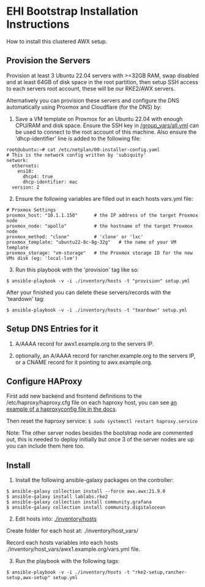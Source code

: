 
# EHI Bootstrap Installation Instructions

How to install this clustered AWX setup.


## Provision the Servers

Provision at least 3 Ubuntu 22.04 servers with >=32GB RAM, swap disabled and at least 64GB of disk space in the root partition, then setup SSH access to each servers root account, these will be our RKE2/AWX servers.

Alternatively you can provision these servers and configure the DNS automatically using Proxmox and Cloudflare (for the DNS) by:
1) Save a VM template on Proxmox for an Ubuntu 22.04 with enough CPU/RAM and disk space. Ensure the SSH key in [/group_vars/all.yml](/group_vars/all.yml) can be used to connect to the root account of this machine. Also ensure the 'dhcp-identifier' line is added to the following file:
```
root@ubuntu:~# cat /etc/netplan/00-installer-config.yaml
# This is the network config written by 'subiquity'
network:
  ethernets:
    ens18:
      dhcp4: true
      dhcp-identifier: mac
  version: 2
```

2) Ensure the following variables are filled out in each hosts vars.yml file:
```
# Proxmox Settings
proxmox_host: "10.1.1.150"      # the IP address of the target Proxmox node
proxmox_node: "apollo"          # the hostname of the target Proxmox node
proxmox_method: "clone"         # 'clone' or 'lxc'
proxmox_template: "ubuntu22-8c-8g-32g"   # the name of your VM template
proxmox_storage: "vm-storage"   # the Proxmox storage ID for the new VMs disk (eg: 'local-lvm')
```

3) Run this playbook with the 'provision' tag like so:

`$ ansible-playbook -v -i ./inventory/hosts -t "provision" setup.yml`

After your finished you can delete these servers/records with the 'teardown' tag:

`$ ansible-playbook -v -i ./inventory/hosts -t "teardown" setup.yml`


## Setup DNS Entries for it

1) A/AAAA record for awx1.example.org to the servers IP.

2) optionally, an A/AAAA record for rancher.example.org to the servers IP, 
    or a CNAME record for it pointing to awx.example.org.


## Configure HAProxy

First add new backend and frontend definitions to the /etc/haproxy/haproxy.cfg file on each haproxy host, you can see [an example of a haproxyconfig file in the docs](/docs/haproxy_example.cfg).

Then reset the haproxy service:
`$ sudo systemctl restart haproxy.service`

Note: The other server nodes besides the bootstrap node are commented out, this is needed to deploy initially but once 3 of the server nodes are up you can include them here too.


## Install

1) Install the following ansible-galaxy packages on the controller:
```
$ ansible-galaxy collection install --force awx.awx:21.9.0
$ ansible-galaxy install lablabs.rke2
$ ansible-galaxy collection install community.grafana
$ ansible-galaxy collection install community.digitalocean
```


2) Edit hosts into: [./inventory/hosts](./inventory/hosts)

Create folder for each host at: ./inventory/host_vars/

Record each hosts variables into each hosts ./inventory/host_vars/awx1.example.org/vars.yml file.


3) Run the playbook with the following tags:

`$ ansible-playbook -v -i ./inventory/hosts -t "rke2-setup,rancher-setup,awx-setup" setup.yml`
